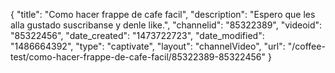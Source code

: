 {
    "title": "Como hacer frappe de cafe facil",
    "description": "Espero que les alla gustado suscribanse y denle like.",
    "channelid": "85322389",
    "videoid": "85322456",
    "date_created": "1473722723",
    "date_modified": "1486664392",
    "type": "captivate",
    "layout": "channelVideo",
    "url": "\/coffee-test\/como-hacer-frappe-de-cafe-facil\/85322389-85322456"
}